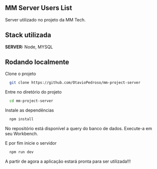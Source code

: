 
## MM Server Users List

Server utilizado no projeto da MM Tech.




## Stack utilizada

**SERVER:** Node, MYSQL


## Rodando localmente

Clone o projeto

```bash
  git clone https://github.com/OtavioPedroso/mm-project-server
```

Entre no diretório do projeto

```bash
  cd mm-project-server
```

Instale as dependências

```bash
  npm install
```
No repositório está disponível a query do banco de dados. Execute-a em seu Workbench.

E por fim inicie o servidor

```bash
  npm run dev
```

A partir de agora a aplicação estará pronta para ser utilizada!!!



